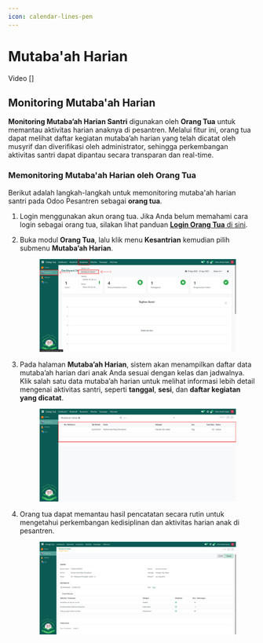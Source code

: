 ```yaml
---
icon: calendar-lines-pen
---
```


# Mutaba'ah Harian

Video \[]

## Monitoring Mutaba'ah Harian

**Monitoring Mutaba’ah Harian Santri** digunakan oleh **Orang Tua** untuk memantau aktivitas harian anaknya di pesantren. Melalui fitur ini, orang tua dapat melihat daftar kegiatan mutaba’ah harian yang telah dicatat oleh musyrif dan diverifikasi oleh administrator, sehingga perkembangan aktivitas santri dapat dipantau secara transparan dan real-time.

### Memonitoring Mutaba'ah Harian oleh Orang Tua

Berikut adalah langkah-langkah untuk memonitoring mutaba'ah harian santri pada Odoo Pesantren sebagai **orang tua**.

1. Login menggunakan akun orang tua. Jika Anda belum memahami cara login sebagai orang tua, silakan lihat panduan [**Login Orang Tua** di sini](../../../setup-and-konfigurasi/role-and-hak-akses-pengguna/panduan-login/login-orang-tua.md).
2.  Buka modul **Orang Tua**, lalu klik menu **Kesantrian** kemudian pilih submenu **Mutaba’ah Harian**.

    <figure><img src="../../../.gitbook/assets/images-576.png" alt=""><figcaption></figcaption></figure>


3.  Pada halaman **Mutaba’ah Harian**, sistem akan menampilkan daftar data mutaba’ah harian dari anak Anda sesuai dengan kelas dan jadwalnya. Klik salah satu data mutaba’ah harian untuk melihat informasi lebih detail mengenai aktivitas santri, seperti **tanggal**, **sesi**, dan **daftar kegiatan yang dicatat**.

    <figure><img src="../../../.gitbook/assets/images-577.png" alt=""><figcaption></figcaption></figure>


4.  Orang tua dapat memantau hasil pencatatan secara rutin untuk mengetahui perkembangan kedisiplinan dan aktivitas harian anak di pesantren.

    <figure><img src="../../../.gitbook/assets/images-578.png" alt=""><figcaption></figcaption></figure>
